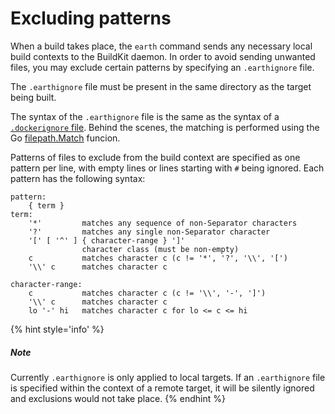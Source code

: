 # Excluding patterns

When a build takes place, the `earth` command sends any necessary local build contexts to the BuildKit daemon. In order to avoid sending unwanted files, you may exclude certain patterns by specifying an `.earthignore` file.

The `.earthignore` file must be present in the same directory as the target being built.

The syntax of the `.earthignore` file is the same as the syntax of a [`.dockerignore` file](https://docs.docker.com/engine/reference/builder/#dockerignore-file). Behind the scenes, the matching is performed using the Go [filepath.Match](https://golang.org/pkg/path/filepath/#Match) funcion.

Patterns of files to exclude from the build context are specified as one pattern per line, with empty lines or lines starting with `#` being ignored. Each pattern has the following syntax:

```
pattern:
	{ term }
term:
	'*'         matches any sequence of non-Separator characters
	'?'         matches any single non-Separator character
	'[' [ '^' ] { character-range } ']'
	            character class (must be non-empty)
	c           matches character c (c != '*', '?', '\\', '[')
	'\\' c      matches character c

character-range:
	c           matches character c (c != '\\', '-', ']')
	'\\' c      matches character c
	lo '-' hi   matches character c for lo <= c <= hi
```

{% hint style='info' %}
##### Note
Currently `.earthignore` is only applied to local targets. If an `.earthignore` file is specified within the context of a remote target, it will be silently ignored and exclusions would not take place.
{% endhint %}
